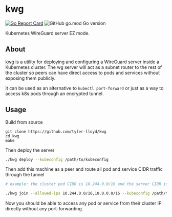 # kwg

[![Go Report Card](https://goreportcard.com/badge/github.com/tyler-lloyd/kwg)](https://goreportcard.com/report/github.com/tyler-lloyd/kwg)
![GitHub go.mod Go version](https://img.shields.io/github/go-mod/go-version/tyler-lloyd/kwg)

Kubernetes WireGuard server EZ mode.

## About

[kwg](https://marvelcinematicuniverse.fandom.com/wiki/Korg) is a utility for deploying and configuring a WireGuard server inside a Kubernetes cluster. The wg server will act as a subnet router to the rest of the cluster so peers can have direct access to pods and services without exposing them publicly.

It can be used as an alternative to `kubectl port-forward` or just as a way to access k8s pods through an encrypted tunnel.

## Usage

Build from source

```
git clone https://github.com/tyler-lloyd/kwg
cd kwg
make
```

Then deploy the server

```sh
./kwg deploy --kubeconfig /path/to/kubeconfig
```

Then add this machine as a peer and route all pod and service CIDR traffic through the tunnel

```sh
# example: the cluster pod CIDR is 10.244.0.0/16 and the server CIDR is 10.0.0.0/16

./kwg join --allowed-ips 10.244.0.0/16,10.0.0.0/16 --kubeconfig /path/to/kubeconfig
```

Now you should be able to access any pod or service from their cluster IP directly without any port-forwarding.
